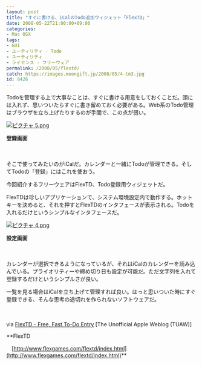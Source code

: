 ```yaml
---
layout: post
title: "すぐに書ける、iCalのTodo追加ウィジェット「FlexTD」"
date: 2008-05-22T21:00:00+09:00
categories:
- Mac OSX
tags: 
- GUI
- ユーティリティ - Todo
- ユーティリティ
- ライセンス - フリーウェア
permalink: /2008/05/flextd/
catch: https://images.moongift.jp/2008/05/4-tm3.jpg
id: 8426
---
```

Todoを管理する上で大事なことは、すぐに書ける用意をしておくことだ。頭には入れず、思いついたらすぐに書き留めておく必要がある。Web系のTodo管理はブラウザを立ち上げたりするのが手間で、この点が弱い。

  

[![ピクチャ 5.png](https://images.moongift.jp/2008/05/5-tm2.jpg)](https://images.moongift.jp/2008/05/52.jpg)  
  
**登録画面**

  

　

  

そこで使ってみたいのがiCalだ。カレンダーと一緒にTodoが管理できる。そしてTodoの「登録」にはこれを使おう。

  

今回紹介するフリーウェアはFlexTD、Todo登録用ウィジェットだ。

  
  
<!--more-->  

FlexTDは珍しいアプリケーションで、システム環境設定内で動作する。ホットキーを決めると、それを押すとFlexTDのインタフェースが表示される。Todoを入れるだけというシンプルなインタフェースだ。

  

[![ピクチャ 4.png](https://images.moongift.jp/2008/05/4-tm3.jpg)](https://images.moongift.jp/2008/05/47.jpg)  
  
**設定画面**

  

　

  

カレンダーが選択できるようになっているが、それはiCalのカレンダーを読み込んでいる。プライオリティーや締め切り日も設定が可能だ。ただ文字列を入れて登録するだけというシンプルさが良い。

  

一覧を見る場合はiCalを立ち上げて管理すれば良い。はっと思いついた時にすぐ登録できる、そんな思考の途切れを作られないソフトウェアだ。

  

　

  

via [FlexTD - Free, Fast To-Do Entry](http://www.tuaw.com/2008/05/17/flextd-free-fast-to-do-entry/) [The Unofficial Apple Weblog (TUAW)]

  

**FlexTD  
  
　[http://www.flexgames.com/flextd/index.html](http://www.flexgames.com/flextd/index.html)**

  
